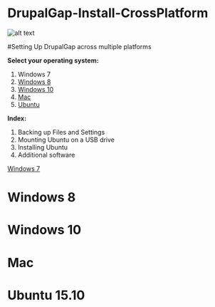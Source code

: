 # DrupalGap-Install-CrossPlatform

![alt text](http://core0.staticworld.net/images/article/2014/08/logo-ubuntu-100372440-primary.idge.png "Ubuntu 15.10")

#Setting Up DrupalGap across multiple platforms

**Select your operating system:**

1. Windows 7
2. [Windows 8](#Windows8)
3. [Windows 10](#Windows10)
4. [Mac](#Mac)
5. [Ubuntu](#Ubuntu)

**Index:**

1. Backing up Files and Settings
2. Mounting Ubuntu on a USB drive
3. Installing Ubuntu
4. Additional software

[Windows 7](#Windows7)

# Windows 8

# Windows 10

# Mac

# Ubuntu 15.10

